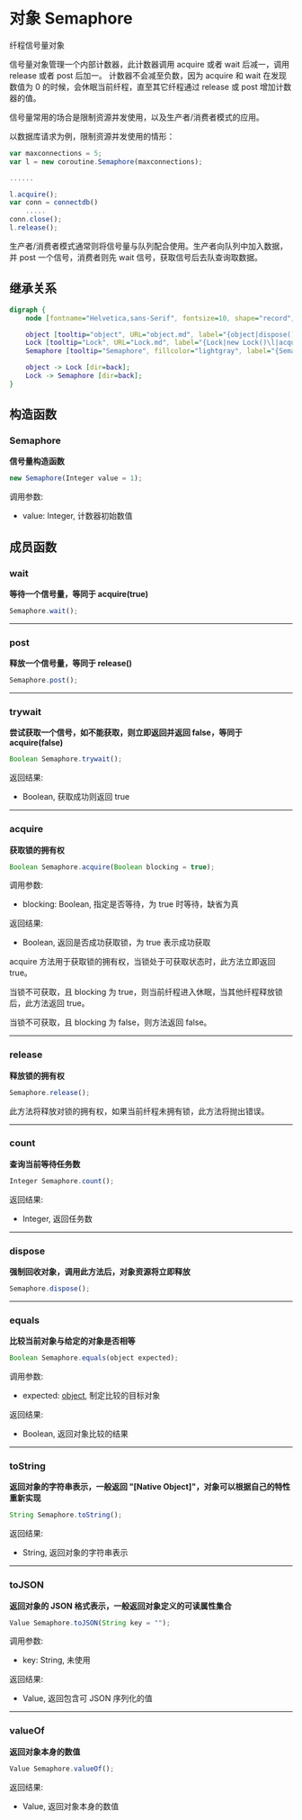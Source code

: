 # 对象 Semaphore
纤程信号量对象

信号量对象管理一个内部计数器，此计数器调用 acquire 或者 wait 后减一，调用 release 或者 post 后加一。
计数器不会减至负数，因为 acquire 和 wait 在发现数值为 0 的时候，会休眠当前纤程，直至其它纤程通过 release 或 post 增加计数器的值。

信号量常用的场合是限制资源并发使用，以及生产者/消费者模式的应用。

以数据库请求为例，限制资源并发使用的情形：

```JavaScript
var maxconnections = 5;
var l = new coroutine.Semaphore(maxconnections);

......

l.acquire();
var conn = connectdb()
    .....
conn.close();
l.release();
```

生产者/消费者模式通常则将信号量与队列配合使用。生产者向队列中加入数据，并 post 一个信号，消费者则先 wait 信号，获取信号后去队查询取数据。

## 继承关系
```dot
digraph {
    node [fontname="Helvetica,sans-Serif", fontsize=10, shape="record", style="filled", fillcolor="white"];

    object [tooltip="object", URL="object.md", label="{object|dispose()\lequals()\ltoString()\ltoJSON()\lvalueOf()\l}"];
    Lock [tooltip="Lock", URL="Lock.md", label="{Lock|new Lock()\l|acquire()\lrelease()\lcount()\l}"];
    Semaphore [tooltip="Semaphore", fillcolor="lightgray", label="{Semaphore|new Semaphore()\l|wait()\lpost()\ltrywait()\l}"];

    object -> Lock [dir=back];
    Lock -> Semaphore [dir=back];
}
```

## 构造函数
        
### Semaphore
**信号量构造函数**

```JavaScript
new Semaphore(Integer value = 1);
```

调用参数:
* value: Integer, 计数器初始数值

## 成员函数
        
### wait
**等待一个信号量，等同于 acquire(true)**

```JavaScript
Semaphore.wait();
```

--------------------------
### post
**释放一个信号量，等同于 release()**

```JavaScript
Semaphore.post();
```

--------------------------
### trywait
**尝试获取一个信号，如不能获取，则立即返回并返回 false，等同于 acquire(false)**

```JavaScript
Boolean Semaphore.trywait();
```

返回结果:
* Boolean, 获取成功则返回 true

--------------------------
### acquire
**获取锁的拥有权**

```JavaScript
Boolean Semaphore.acquire(Boolean blocking = true);
```

调用参数:
* blocking: Boolean, 指定是否等待，为 true 时等待，缺省为真

返回结果:
* Boolean, 返回是否成功获取锁，为 true 表示成功获取

acquire 方法用于获取锁的拥有权，当锁处于可获取状态时，此方法立即返回 true。

当锁不可获取，且 blocking 为 true，则当前纤程进入休眠，当其他纤程释放锁后，此方法返回 true。

当锁不可获取，且 blocking 为 false，则方法返回 false。

--------------------------
### release
**释放锁的拥有权**

```JavaScript
Semaphore.release();
```

此方法将释放对锁的拥有权，如果当前纤程未拥有锁，此方法将抛出错误。

--------------------------
### count
**查询当前等待任务数**

```JavaScript
Integer Semaphore.count();
```

返回结果:
* Integer, 返回任务数

--------------------------
### dispose
**强制回收对象，调用此方法后，对象资源将立即释放**

```JavaScript
Semaphore.dispose();
```

--------------------------
### equals
**比较当前对象与给定的对象是否相等**

```JavaScript
Boolean Semaphore.equals(object expected);
```

调用参数:
* expected: [object](object.md), 制定比较的目标对象

返回结果:
* Boolean, 返回对象比较的结果

--------------------------
### toString
**返回对象的字符串表示，一般返回 "[Native Object]"，对象可以根据自己的特性重新实现**

```JavaScript
String Semaphore.toString();
```

返回结果:
* String, 返回对象的字符串表示

--------------------------
### toJSON
**返回对象的 JSON 格式表示，一般返回对象定义的可读属性集合**

```JavaScript
Value Semaphore.toJSON(String key = "");
```

调用参数:
* key: String, 未使用

返回结果:
* Value, 返回包含可 JSON 序列化的值

--------------------------
### valueOf
**返回对象本身的数值**

```JavaScript
Value Semaphore.valueOf();
```

返回结果:
* Value, 返回对象本身的数值

